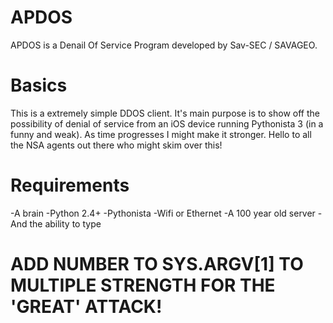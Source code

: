 # APDOS
APDOS is a Denail Of Service Program developed by Sav-SEC / SAVAGEO.

# Basics
This is a extremely simple DDOS client.
It's main purpose is to show off the possibility
of denial of service from an iOS device running
Pythonista 3 (in a funny and weak). As time 
progresses I might make it stronger. Hello to all 
the NSA agents out there who might skim over this!

# Requirements
-A brain
-Python 2.4+
-Pythonista
-Wifi or Ethernet
-A 100 year old server
-And the ability to type

# ADD NUMBER TO SYS.ARGV[1] TO MULTIPLE STRENGTH FOR THE 'GREAT' ATTACK!
